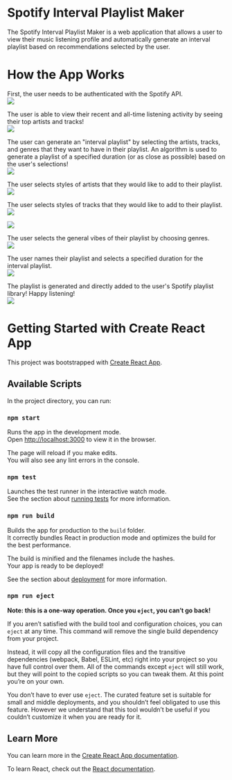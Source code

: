 # Spotify Interval Playlist Maker
The Spotify Interval Playlist Maker is a web application that allows a user to view their music listening profile and automatically generate an interval playlist based on recommendations selected by the user. 

# How the App Works 
First, the user needs to be authenticated with the Spotify API.  <br/>
<kbd>
  <img src="https://github.com/KobeZ123/spotify-playlist-maker/assets/57577392/747533a4-38c6-4108-a5e9-523f50a52a6a"/>
</kbd> <br/>

The user is able to view their recent and all-time listening activity by seeing their top artists and tracks! <br/>
<kbd>
  <img src="https://github.com/KobeZ123/spotify-playlist-maker/assets/57577392/63d8ec8f-3045-47e4-acc2-da63f5fbc642" />
</kbd> <br/>

The user can generate an "interval playlist" by selecting the artists, tracks, and genres that they want to have in their playlist. An algorithm is used to generate a playlist of a specified duration (or as close as possible) based on the user's selections! <br/>
<kbd>
  <img src="https://github.com/KobeZ123/spotify-playlist-maker/assets/57577392/6704fd64-a252-49a6-8c9c-400f09c81f63" />
</kbd> <br/>

The user selects styles of artists that they would like to add to their playlist. <br/>
<kbd>
  <img src="https://github.com/KobeZ123/spotify-playlist-maker/assets/57577392/e9684f4e-d1b8-49c0-bc1c-d1efcedde48e" />
</kbd> <br/>

The user selects styles of tracks that they would like to add to their playlist. <br/>
<kbd>
  <img src="https://github.com/KobeZ123/spotify-playlist-maker/assets/57577392/17e308ca-a216-403b-a664-8cb0a8e6a73a"/>
</kbd> <br/>

<kbd>
  <img src="https://github.com/KobeZ123/spotify-playlist-maker/assets/57577392/ef99fbac-cf28-4e40-9597-baaba5061062" />
</kbd> <br/>

The user selects the general vibes of their playlist by choosing genres. <br/>
<kbd>
  <img src="https://github.com/KobeZ123/spotify-playlist-maker/assets/57577392/f9d432b1-e17d-4635-801b-f53f06f187ae" />
</kbd> <br/>

The user names their playlist and selects a specified duration for the interval playlist. <br/>
<kbd>
  <img src="https://github.com/KobeZ123/spotify-playlist-maker/assets/57577392/eaa316ec-a088-48d6-a1d4-796ba39cdb8c" />
</kbd> <br/>

The playlist is generated and directly added to the user's Spotify playlist library! Happy listening! <br/>
<kbd>
  <img src="https://github.com/KobeZ123/spotify-playlist-maker/assets/57577392/0f833478-37bd-4022-b893-709b26e2f2b1" />
</kbd> <br/>

# Getting Started with Create React App

This project was bootstrapped with [Create React App](https://github.com/facebook/create-react-app).

## Available Scripts

In the project directory, you can run:

### `npm start`

Runs the app in the development mode.\
Open [http://localhost:3000](http://localhost:3000) to view it in the browser.

The page will reload if you make edits.\
You will also see any lint errors in the console.

### `npm test`

Launches the test runner in the interactive watch mode.\
See the section about [running tests](https://facebook.github.io/create-react-app/docs/running-tests) for more information.

### `npm run build`

Builds the app for production to the `build` folder.\
It correctly bundles React in production mode and optimizes the build for the best performance.

The build is minified and the filenames include the hashes.\
Your app is ready to be deployed!

See the section about [deployment](https://facebook.github.io/create-react-app/docs/deployment) for more information.

### `npm run eject`

**Note: this is a one-way operation. Once you `eject`, you can’t go back!**

If you aren’t satisfied with the build tool and configuration choices, you can `eject` at any time. This command will remove the single build dependency from your project.

Instead, it will copy all the configuration files and the transitive dependencies (webpack, Babel, ESLint, etc) right into your project so you have full control over them. All of the commands except `eject` will still work, but they will point to the copied scripts so you can tweak them. At this point you’re on your own.

You don’t have to ever use `eject`. The curated feature set is suitable for small and middle deployments, and you shouldn’t feel obligated to use this feature. However we understand that this tool wouldn’t be useful if you couldn’t customize it when you are ready for it.

## Learn More

You can learn more in the [Create React App documentation](https://facebook.github.io/create-react-app/docs/getting-started).

To learn React, check out the [React documentation](https://reactjs.org/).
